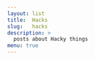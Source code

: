 ```yaml
---
layout: list
title:  Hacks
slug:   hacks
description: >
  posts about Hacky things
menu: true
---
```

